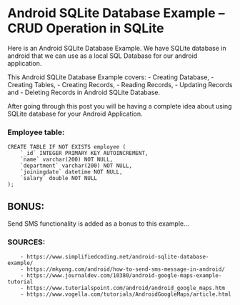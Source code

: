 # Android SQLite Database Example – CRUD Operation in SQLite
Here is an Android SQLite Database Example. We have SQLite database in android that we can use as a local SQL Database for our android application.

This Android SQLite Database Example covers:
    - Creating Database,
    - Creating Tables,
    - Creating Records,
    - Reading Records,
    - Updating Records and
    - Deleting Records
in Android SQLite Database.

After going through this post you will be having a complete idea about using SQLite database for your Android Application.

### Employee table:
```
CREATE TABLE IF NOT EXISTS employee (
    `_id` INTEGER PRIMARY KEY AUTOINCREMENT,
    `name` varchar(200) NOT NULL,
    `department` varchar(200) NOT NULL,
    `joiningdate` datetime NOT NULL,
    `salary` double NOT NULL
);

```

## BONUS:

Send SMS functionality is added as a bonus to this example...

### SOURCES:
        - https://www.simplifiedcoding.net/android-sqlite-database-example/
        - https://mkyong.com/android/how-to-send-sms-message-in-android/
        - https://www.journaldev.com/10380/android-google-maps-example-tutorial
        - https://www.tutorialspoint.com/android/android_google_maps.htm
        - https://www.vogella.com/tutorials/AndroidGoogleMaps/article.html